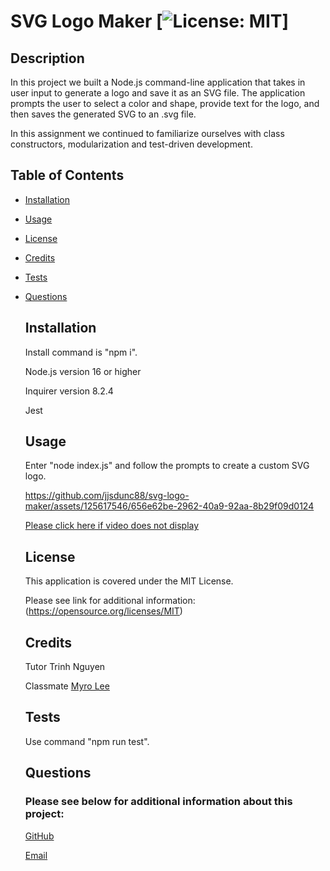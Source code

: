 # SVG Logo Maker [![License: MIT](https://img.shields.io/badge/License-MIT-yellow.svg)]
 
  ## Description
  In this project we built a Node.js command-line application that takes in user input to generate a logo and save it as an SVG file. The application prompts the user to select a color and shape, provide text for the logo, and then saves the generated SVG to an .svg file.

  In this assignment we continued to familiarize ourselves with class constructors, modularization and test-driven development.




  ## Table of Contents

- [Installation](#installation)

- [Usage](#usage)

- [License](#license)

- [Credits](#credits)

- [Tests](#tests)

- [Questions](#questions)



  ## Installation
  Install command is "npm i".

  Node.js version 16 or higher

  Inquirer version 8.2.4

  Jest



  ## Usage
  Enter "node index.js" and follow the prompts to create a custom SVG logo.

  https://github.com/jjsdunc88/svg-logo-maker/assets/125617546/656e62be-2962-40a9-92aa-8b29f09d0124



  [Please click here if video does not display](https://drive.google.com/file/d/11cbO5Fw70SLmX6pf5_9SLrW9AgEkUL2L/view?usp=sharing)

  ## License

  This application is covered under the MIT License. 

  Please see link for additional information:
  (https://opensource.org/licenses/MIT)



  ## Credits
  Tutor Trinh Nguyen

  Classmate [Myro Lee](https://github.com/myrojoylee)
  



  ## Tests

  Use command "npm run test".



  ## Questions

  ### Please see below for additional information about this project:

  [GitHub](https://github.com/jjsdunc88)

  [Email](mailto:jjsduncan@gmail.com)

